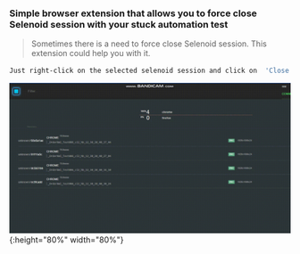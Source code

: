 ### Simple browser extension that allows you to force close Selenoid session with your stuck automation test

>Sometimes there is a need to force close Selenoid session. 
>This extension could help you with it.
```sh
Just right-click on the selected selenoid session and click on  'Close  Selenoid session'
```

![Close Selenoid session animation](docs/img/close_selenoid_session.gif){:height="80%" width="80%"}